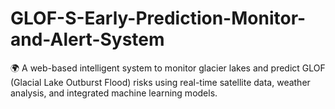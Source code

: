 # GLOF-S-Early-Prediction-Monitor-and-Alert-System
🌍 A web-based intelligent system to monitor glacier lakes and predict GLOF (Glacial Lake Outburst Flood) risks using real-time satellite data, weather analysis, and integrated machine learning models.
